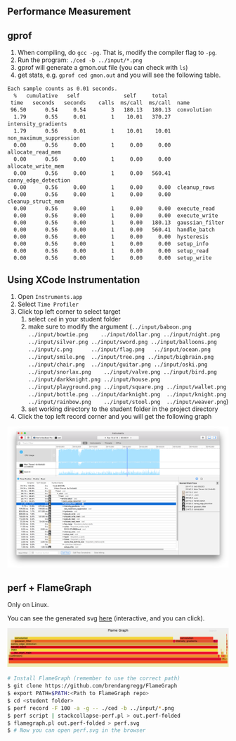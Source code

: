 Performance Measurement
---

## gprof

1. When compiling, do `gcc -pg`. That is, modify the compiler flag to `-pg`.
2. Run the program: `./ced -b ../input/*.png`
3. gprof will generate a gmon.out file (you can check with `ls`)
4. get stats, e.g. `gprof ced gmon.out` and you will see the following table.

```
Each sample counts as 0.01 seconds.
  %   cumulative   self              self     total
 time   seconds   seconds    calls  ms/call  ms/call  name
 96.50      0.54     0.54        3   180.13   180.13  convolution
  1.79      0.55     0.01        1    10.01   370.27  intensity_gradients
  1.79      0.56     0.01        1    10.01    10.01  non_maximum_suppression
  0.00      0.56     0.00        1     0.00     0.00  allocate_read_mem
  0.00      0.56     0.00        1     0.00     0.00  allocate_write_mem
  0.00      0.56     0.00        1     0.00   560.41  canny_edge_detection
  0.00      0.56     0.00        1     0.00     0.00  cleanup_rows
  0.00      0.56     0.00        1     0.00     0.00  cleanup_struct_mem
  0.00      0.56     0.00        1     0.00     0.00  execute_read
  0.00      0.56     0.00        1     0.00     0.00  execute_write
  0.00      0.56     0.00        1     0.00   180.13  gaussian_filter
  0.00      0.56     0.00        1     0.00   560.41  handle_batch
  0.00      0.56     0.00        1     0.00     0.00  hysteresis
  0.00      0.56     0.00        1     0.00     0.00  setup_info
  0.00      0.56     0.00        1     0.00     0.00  setup_read
  0.00      0.56     0.00        1     0.00     0.00  setup_write
```

## Using XCode Instrumentation

1. Open `Instruments.app`
2. Select `Time Profiler`
3. Click top left corner to select target
   1. select `ced` in your student folder
   2. make sure to modify the argument (`../input/baboon.png ../input/bowtie.png	../input/dollar.png	../input/night.png	../input/silver.png	../input/sword.png ../input/balloons.png	../input/c.png		../input/flag.png	../input/ocean.png	../input/smile.png	../input/tree.png ../input/bigbrain.png	../input/chair.png	../input/guitar.png	../input/oski.png	../input/snorlax.png	../input/valve.png ../input/bird.png	../input/darkknight.png	../input/house.png	../input/playground.png	../input/square.png	../input/wallet.png ../input/bottle.png	../input/darknight.png	../input/knight.png	../input/rainbow.png	../input/stool.png	../input/weaver.png`)
   3. set working directory to the student folder in the project directory
4. Click the top left record corner and you will get the following graph

![Xcode Instrumentation](images/Xcode.png)


## perf + FlameGraph

Only on Linux.

You can see the generated svg [here][flame] (interactive, and you can click).

![flamegraph](images/flamegraph.png)


```sh
# Install FlameGraph (remember to use the correct path)
$ git clone https://github.com/brendangregg/FlameGraph
$ export PATH=$PATH:<Path to FlameGraph repo>
$ cd <student folder>
$ perf record -F 100 -a -g -- ./ced -b ../input/*.png
$ perf script | stackcollapse-perf.pl > out.perf-folded
$ flamegraph.pl out.perf-folded > perf.svg
$ # Now you can open perf.svg in the browser
```

[flame]: https://people.eecs.berkeley.edu/~benzh/misc/61c-proj4.svg
